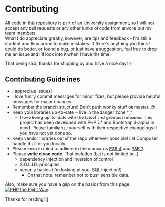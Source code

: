 # Contributing

All code in this repository is part of an University assignment, so I will not accept any pull requests or
any other junks of code from anyone but my team members. <br>
What I do appreciate greatly, however, are tips and feedback - I'm still a student and thus
prone to make mistakes. If there's anything you think I could do better, or found a bug, or 
 just have a suggestion, feel free to drop me an issue and I'll look into it when I have the time.

That being said, thanks for stopping by and have a nice day! :sparkles:


## Contributing Guidelines
- I appreciate issues!
- I love funny commit messages for minor fixes, but please provide helpful messages for major changes.
- Remember the branch structure! Don't push wonky stuff on master. :wink:
- Keep your libraries up-to-date ~ live in the danger zone ^_^
    - I love being up-to-date with the latest and greatest releases. This project has been developed 
     with PHP 7.* and Bootstrap 4-alpha in mind.
    Please familiarize yourself with their respective changelogs if you have not yet done so.
- Keep vendor libraries out of the repo whenever possible! Let Composer handle that for you locally.
- Please keep in mind to adhere to the standards [PSR 4](http://www.php-fig.org/psr/psr-4/) 
and [PSR 7](http://www.php-fig.org/psr/psr-7/).
- Please **write clean code**. That includes (but is not limited to...)
    - dependency injection and inversion of control
    - S.O.L.I.D. principles
    - security basics (I'm looking at you, SQL injection!)
        - On that note, remember not to push sensible data.
    
Also, make sure you have a grip on the basics from this page: <br />
[![PHP the Right Way](http://www.phptherightway.com/images/banners/med-rect-300x250.png "Learn PHP the Right Way!")](http://www.phptherightway.com).

Thanks for reading! :blue_heart:
